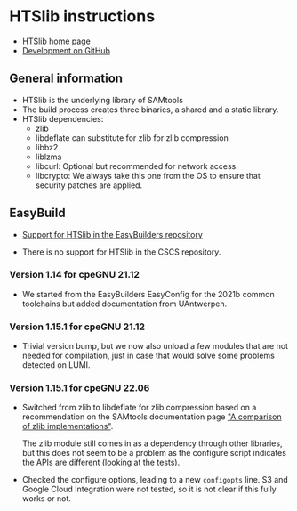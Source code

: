 # HTSlib instructions

-   [HTSlib home page](http://www.htslib.org/)
-   [Development on GitHub](https://github.com/samtools/htslib)


## General information

-   HTSlib is the underlying library of SAMtools
-   The build process creates three binaries, a shared and a static library.
-   HTSlib dependencies:
    -   zlib
    -   libdeflate can substitute for zlib for zlib compression
    -   libbz2
    -   liblzma
    -   libcurl: Optional but recommended for network access.
    -   libcrypto: We always take this one from the OS to ensure that security patches
        are applied.

## EasyBuild

-  [Support for HTSlib in the EasyBuilders repository](https://github.com/easybuilders/easybuild-easyconfigs/tree/develop/easybuild/easyconfigs/h/HTSlib)

-   There is no support for HTSlib in the CSCS repository.

### Version 1.14 for cpeGNU 21.12

-   We started from the EasyBuilders EasyConfig for the 2021b common
    toolchains but added documentation from UAntwerpen.

### Version 1.15.1 for cpeGNU 21.12

-   Trivial version bump, but we now also unload a few modules that are
    not needed for compilation, just in case that would solve some problems
    detected on LUMI.

    
### Version 1.15.1 for cpeGNU 22.06

-   Switched from zlib to libdeflate for zlib compression based on a recommendation on the SAMtools
    documentation page ["A comparison of zlib implementations"](http://www.htslib.org/benchmarks/zlib.html).
    
    The zlib module still comes in as a dependency through other libraries, but this does not seem to
    be a problem as the configure script indicates the APIs are different (looking 
    at the tests).
    
-   Checked the configure options, leading to a new `configopts` line. S3 and Google 
    Cloud Integration were not tested, so it is not clear if this fully works or not.

    